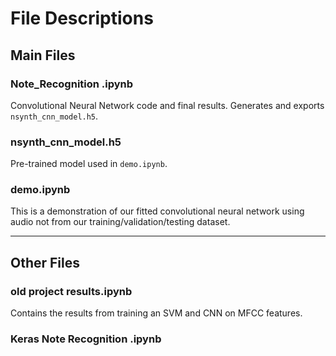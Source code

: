 # File Descriptions

## Main Files
### Note_Recognition .ipynb

Convolutional Neural Network code and final results. Generates and exports `nsynth_cnn_model.h5`.

### nsynth_cnn_model.h5

Pre-trained model used in `demo.ipynb`.

### demo.ipynb

This is a demonstration of our fitted convolutional neural network using audio not from our training/validation/testing dataset.

---

## Other Files

### old project results.ipynb

Contains the results from training an SVM and CNN on MFCC features.

### Keras Note Recognition .ipynb
